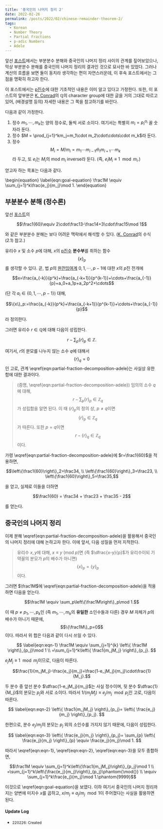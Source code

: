```yaml
---
title: '중국인의 나머지 정리 2'
date: 2022-02-26
permalink: /posts/2022/02/chinese-remainder-theorem-2/
tags:
  - Korean
  - Number Theory
  - Partial Fractions
  - p-adic Numbers
  - Adele
---
```


앞선 [포스트](/posts/2021/12/chinese-remainder-theorem/)에서는 부분분수 분해와 중국인의 나머지 정리 사이의 관계를 짚어보았으나, 막상 부분분수 분해를 중국인의 나머지 정리의 결과인 것으로 묘사한 바 있었다. 그러나 계산의 흐름을 보면 둘이 동치라 생각하는 편이 자연스러운데, 이 후속 포스트에서는 그 점을 명확히 하고자 한다.

이 포스트에서는 [p진수](https://ko.wikipedia.org/wiki/P%EC%A7%84%EC%88%98)에 대한 기초적인 내용은 이미 알고 있다고 가정한다. 또한, 이 포스트의 앞부분은 [K. Conrad](https://kconrad.math.uconn.edu/blurbs/gradnumthy/characterQ.pdf)의 $\mathbb{Q}$의 character group에 대한 글을 거의 그대로 따르고 있어, (배경설명 등의) 자세한 내용은 그 쪽을 참고하기를 바란다.

다음과 같이 가정한다.

 1. 정수 $m_1,\cdots,m_k$는 양의 정수로, 둘씩 서로 소이다. 여기서는 특별히 $m_i=p_i^{\alpha_i}$ 꼴 숫자라 둔다.
 1. 정수 $M = \prod_{j=1}^km_j=m_1\cdot m_2\cdot\cdots\cdot m_k$라 둔다.
 1. 정수 $$M_i=M/m_i=m_1\cdots m_{i-1}{\widehat{m}}_{i} m_{i+1}\cdots m_k$$라 두고, 또 $e_i$는 $M_i$의 mod $m_i$ inverse라 둔다. (즉, $e_iM_i\equiv 1\mod m_i$.)

얻고자 하는 목표는 다음과 같다.

\begin{equation}
\label{eqn:goal-equation}
\frac1M \equiv \sum_{j=1}^k\frac{e_j}{m_j}\mod 1.
\end{equation}

## 부분분수 분해 (정수론)

앞선 [포스트](/posts/2021/12/chinese-remainder-theorem/)의

$$\frac1{60}\equiv 2\cdot\frac13-\frac14+3\cdot\frac15\mod 1$$

와 같은 부분분수 분해는 보다 어려운 맥락에서 해석할 수 있다. ([K. Conrad](https://kconrad.math.uconn.edu/blurbs/gradnumthy/characterQ.pdf)의 수식 (2.1) 참고.)

유리수 $x$ 및 소수 $p$에 대해, $x$의 [p진수](https://ko.wikipedia.org/wiki/P%EC%A7%84%EC%88%98) **분수부**를 취하는 함수 $$\{x\}_p$$를 생각할 수 있다. 곧, 법 $p$의 [완전잉여계](https://mathworld.wolfram.com/CompleteResidueSystem.html) $0,1,\cdots,p-1$에 대한 $x$의 $p$진 전개에

$$x=\frac{a_{-k}}{p^k}+\frac{a_{-k+1}}{p^{k-1}}+\cdots+\frac{a_{-1}}{p}+a_0+a_1p+a_2p^2+\cdots$$

(단 각 $a_i\in\{0,1,\cdots,p-1\}$) 대해,

$$\{x\}_p:=\frac{a_{-k}}{p^k}+\frac{a_{-k+1}}{p^{k-1}}+\cdots+\frac{a_{-1}}{p}$$

라 정의한다.

그러면 유리수 $r\in\mathbb{Q}$에 대해 다음이 성립한다.

$$
\label{eqn:partial-fraction-decomposition-adele}
r-\sum_p \{ r \}_p \in \mathbb{Z}.
$$

여기서, $r$의 분모를 나누지 않는 소수 $q$에 대해서 $$\{r\}_q=0$$인 고로, 관계 \eqref{eqn:partial-fraction-decomposition-adele}는 사실상 유한합에 대한 결과이다.

 > (증명, \eqref{eqn:partial-fraction-decomposition-adele}) 임의의 소수 $q$에 대해, $$r-\sum_p\{r\}_p\in\mathbb{Z}_q$$가 성립함을 알면 된다. 이 때 $\{r\}_p$의 정의 상, $p\neq q$이면 $$\{r\}_p\in\mathbb{Z}_q$$가 따른다. 또한 $p=q$이면 $$r-\{r\}_q\in\mathbb{Z}_q$$이다.

가령 \eqref{eqn:partial-fraction-decomposition-adele}에 $r=\frac1{60}$을 적용하면,

$$\left\{\frac1{60}\right\}_2=\frac34, \\ \left\{\frac1{60}\right\}_3=\frac23, \\ \left\{\frac1{60}\right\}_5=\frac35,$$

을 얻고, 실제로 이들을 더하면

$$\frac1{60} = \frac34 + \frac23 + \frac35 - 2$$

를 얻는다.

## 중국인의 나머지 정리

이제 분해 \eqref{eqn:partial-fraction-decomposition-adele}을 활용해서 중국인의 나머지 정리에 대해 논하고자 한다. 이에 앞서, 다음 성질을 먼저 지적한다.

 > 유리수 $x,y$에 대해, $x\equiv y$ (mod $p$)면 (즉 $\dfrac{x-y}{p}$가 유리수이되 기약꼴의 분모가 $p$의 배수가 아니면) $$\{x\}_p=\{y\}_p$$이다.

그러면 $\frac1M$에 \eqref{eqn:partial-fraction-decomposition-adele}을 적용하면 다음을 얻는다.

$$\frac1M \equiv \sum_p\left\{\frac1M\right\}_p\mod 1.$$

이 때 $p\neq p_1,\cdots,p_k$인 (즉 $m_1,\cdots,m_k$의 **유일한** 소인수들과 다른) 경우 $M$ 자체가 $p$의 배수가 아니기 때문에, $$\{\frac1M\}_p=0$$이다. 따라서 위 합은 다음과 같이 다시 쓰일 수 있다.

$$
\label{eqn:eqn-1}
\frac1M \equiv \sum_{j=1}^{k} \left\{ \frac1M \right\}_{p_j}\mod 1 \\ 
=\sum_{j=1}^k\left\{ \frac1{m_jM_j} \right\}_{p_j}.
$$

$e_jM_j\equiv 1\mod m_j$이므로, 다음이 따른다.

$$\frac{1}{m_jM_j}-\frac{e_j}{m_j}=\frac{1-e_jM_j}{m_j}\cdot\frac{1}{M_j}.$$

두 분수 중 앞선 분수 $\dfrac{1-e_jM_j}{m_j}$는 사실 정수이며, 뒷 분수 $\dfrac{1}{M_j}$의 분모는 $p_j$와 서로 소이다. 따라서 $1/(m_jM_j)\equiv e_j/m_j\mod p_j$인 고로, 다음이 따른다.

$$
\label{eqn:eqn-2}
\left\{ \frac1{m_jM_j} \right\}_{p_j}= \left\{ \frac{e_j}{m_j} \right\}_{p_j}.
$$

한편으로, 분수 $e_j/m_j$의 분모는 $p_j$ 외의 소인수를 가지지 않기 때문에, 다음이 성립한다.

$$
\label{eqn:eqn-3}
\left\{ \frac{e_j}{m_j} \right\}_{p_j}= \sum_{p} \left\{ \frac{e_j}{m_j} \right\}_{p} \equiv \frac{e_j}{m_j}\mod 1.
$$

따라서 \eqref{eqn:eqn-1}, \eqref{eqn:eqn-2}, \eqref{eqn:eqn-3}을 모두 종합하면,

$$\frac1M \equiv \sum_{j=1}^k\left\{\frac1{m_jM_j}\right\}_{p_j}\mod 1 \\
=\sum_{j=1}^k\left\{\frac{e_j}{m_j}\right\}_{p_j}\phantom{\mod{}} \\
\equiv \sum_{j=1}^k\frac{e_j}{m_j}\mod 1.\phantom{9999}$$

이것으로 \eqref{eqn:goal-equation}을 보였다. 이하 여기서 중국인의 나머지 정리까지는 양변에 미지수 $x$를 곱하고, $x/m_j\equiv a_j/m_j\mod 1$이 주어졌다는 사실을 활용하면 된다.

#### Update Log
 * <span style="font-size:12px">220226: Created</span>
